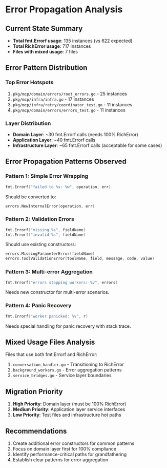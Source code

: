 # Error Propagation Analysis

## Current State Summary
- **Total fmt.Errorf usage**: 135 instances (vs 622 expected)
- **Total RichError usage**: 717 instances  
- **Files with mixed usage**: 7 files

## Error Pattern Distribution

### Top Error Hotspots
1. `pkg/mcp/domain/errors/root_errors.go` - 25 instances
2. `pkg/mcp/infra/infra.go` - 17 instances
3. `pkg/mcp/infra/retry/coordinator_test.go` - 11 instances
4. `pkg/mcp/domain/errors/errors_test.go` - 11 instances

### Layer Distribution
- **Domain Layer**: ~30 fmt.Errorf calls (needs 100% RichError)
- **Application Layer**: ~40 fmt.Errorf calls
- **Infrastructure Layer**: ~65 fmt.Errorf calls (acceptable for some cases)

## Error Propagation Patterns Observed

### Pattern 1: Simple Error Wrapping
```go
fmt.Errorf("failed to %s: %w", operation, err)
```
Should be converted to:
```go
errors.NewInternalError(operation, err)
```

### Pattern 2: Validation Errors
```go
fmt.Errorf("missing %s", fieldName)
fmt.Errorf("invalid %s", fieldName)
```
Should use existing constructors:
```go
errors.MissingParameterError(fieldName)
errors.ToolValidationError(toolName, field, message, code, value)
```

### Pattern 3: Multi-error Aggregation
```go
fmt.Errorf("errors stopping workers: %v", errors)
```
Needs new constructor for multi-error scenarios.

### Pattern 4: Panic Recovery
```go
fmt.Errorf("worker panicked: %v", r)
```
Needs special handling for panic recovery with stack trace.

## Mixed Usage Files Analysis
Files that use both fmt.Errorf and RichError:
1. `conversation_handler.go` - Transitioning to RichError
2. `background_workers.go` - Error aggregation patterns
3. `service_bridges.go` - Service layer boundaries

## Migration Priority
1. **High Priority**: Domain layer (must be 100% RichError)
2. **Medium Priority**: Application layer service interfaces
3. **Low Priority**: Test files and infrastructure hot paths

## Recommendations
1. Create additional error constructors for common patterns
2. Focus on domain layer first for 100% compliance
3. Identify performance-critical paths for grandfathering
4. Establish clear patterns for error aggregation